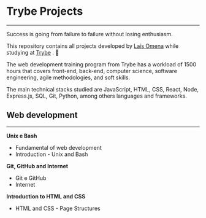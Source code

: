# Trybe Projects

---

Success is going from failure to failure without losing enthusiasm.

This repository contains all projects developed by [Laís Omena](https://www.linkedin.com/in/lais-omena/) while studying at [Trybe](https://www.betrybe.com/) . 🚀

The web development training program from Trybe has a workload of 1500 hours that covers front-end, back-end, computer science, software engineering, agile methodologies, and soft skills.

The main technical stacks studied are JavaScript, HTML, CSS, React, Node, Express.js, SQL, Git, Python, among others languages and frameworks.

## Web development

---

**Unix e Bash**

- Fundamental of web development
- Introduction - Unix and Bash

**Git, GitHub and  Internet**

- Git e GitHub
- Internet

**Introduction to HTML and CSS**

- HTML and CSS - Page Structures